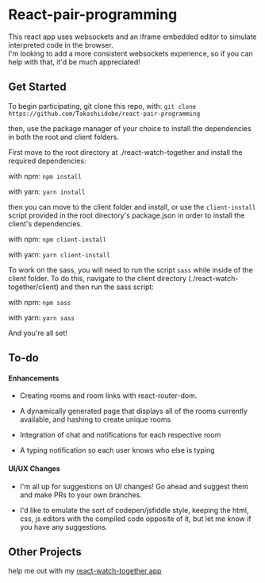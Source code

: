 # React-pair-programming

This react app uses websockets and an iframe embedded editor to simulate
interpreted code in the browser.  
I'm looking to add a more consistent websockets experience, so if you can help
with that, it'd be much appreciated!

## Get Started

To begin participating, git clone this repo, with:
`git clone https://github.com/Takashiidobe/react-pair-programming`

then, use the package manager of your choice to install the dependencies in both
the root and client folders.

First move to the root directory at ./react-watch-together and install the
required dependencies:

with npm: `npm install`

with yarn: `yarn install`

then you can move to the client folder and install, or use the `client-install`
script provided in the root directory's package.json in order to install the
client's dependencies.

with npm: `npm client-install`

with yarn: `yarn client-install`

To work on the sass, you will need to run the script `sass` while inside of the
client folder. To do this, navigate to the client directory
(./react-watch-together/client) and then run the sass script:

with npm: `npm sass`

with yarn: `yarn sass`

And you're all set!

## To-do

#### Enhancements

- Creating rooms and room links with react-router-dom.

- A dynamically generated page that displays all of the rooms currently
  available, and hashing to create unique rooms

- Integration of chat and notifications for each respective room

- A typing notification so each user knows who else is typing

#### UI/UX Changes

- I'm all up for suggestions on UI changes! Go ahead and suggest them and make
  PRs to your own branches.

- I'd like to emulate the sort of codepen/jsfiddle style, keeping the html, css,
  js editors with the compiled code opposite of it, but let me know if you have
  any suggestions.

## Other Projects

help me out with my
[react-watch-together app](https://github.com/Takashiidobe/react-watch-together)
